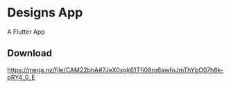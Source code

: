 # Designs App

A Flutter App

## Download
https://mega.nz/file/CAM22bhA#7JeX0xgk61Tfj08ro6awfoJmThYbO07h8k-pRY4_0_E
